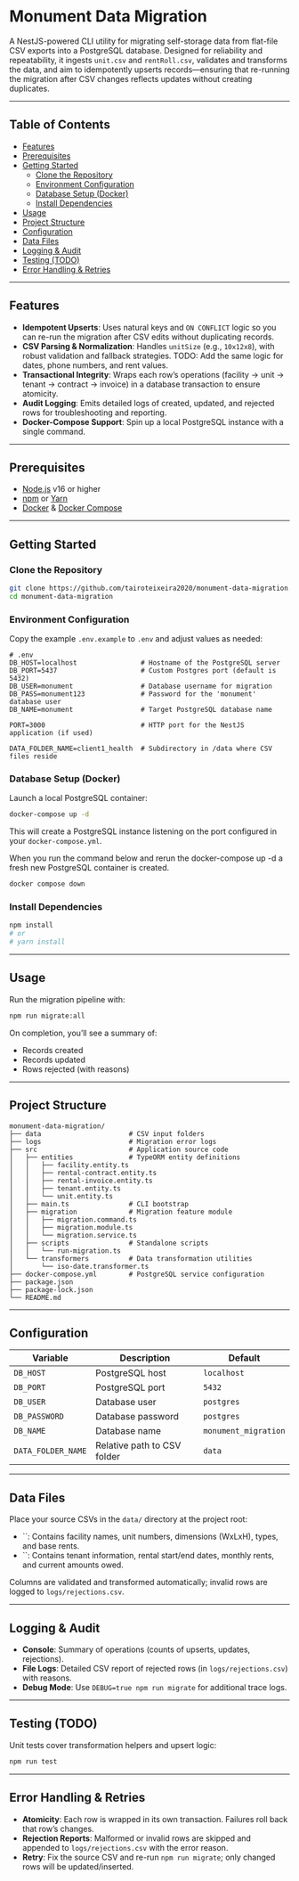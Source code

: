 # Monument Data Migration

&#x20;

A NestJS-powered CLI utility for migrating self-storage data from flat-file CSV exports into a PostgreSQL database. Designed for reliability and repeatability, it ingests `unit.csv` and `rentRoll.csv`, validates and transforms the data, and aim to idempotently upserts records—ensuring that re-running the migration after CSV changes reflects updates without creating duplicates.

---

## Table of Contents

- [Features](#features)
- [Prerequisites](#prerequisites)
- [Getting Started](#getting-started)
  - [Clone the Repository](#clone-the-repository)
  - [Environment Configuration](#environment-configuration)
  - [Database Setup (Docker)](#database-setup-docker)
  - [Install Dependencies](#install-dependencies)
- [Usage](#usage)
- [Project Structure](#project-structure)
- [Configuration](#configuration)
- [Data Files](#data-files)
- [Logging & Audit](#logging--audit)
- [Testing (TODO)](#testing-todo)
- [Error Handling & Retries](#error-handling--retries)

---

## Features

- **Idempotent Upserts**: Uses natural keys and `ON CONFLICT` logic so you can re-run the migration after CSV edits without duplicating records.
- **CSV Parsing & Normalization**: Handles `unitSize` (e.g., `10x12x8`), with robust validation and fallback strategies. TODO: Add the same logic for dates, phone numbers, and rent values.
- **Transactional Integrity**: Wraps each row’s operations (facility → unit → tenant → contract → invoice) in a database transaction to ensure atomicity.
- **Audit Logging**: Emits detailed logs of created, updated, and rejected rows for troubleshooting and reporting.
- **Docker-Compose Support**: Spin up a local PostgreSQL instance with a single command.

---

## Prerequisites

- [Node.js](https://nodejs.org/) v16 or higher
- [npm](https://www.npmjs.com/) or [Yarn](https://yarnpkg.com/)
- [Docker](https://www.docker.com/) & [Docker Compose](https://docs.docker.com/compose/)

---

## Getting Started

### Clone the Repository

```bash
git clone https://github.com/tairoteixeira2020/monument-data-migration.git
cd monument-data-migration
```

### Environment Configuration

Copy the example `.env.example` to `.env` and adjust values as needed:

```
# .env
DB_HOST=localhost                # Hostname of the PostgreSQL server
DB_PORT=5437                     # Custom Postgres port (default is 5432)
DB_USER=monument                 # Database username for migration
DB_PASS=monument123              # Password for the 'monument' database user
DB_NAME=monument                 # Target PostgreSQL database name

PORT=3000                        # HTTP port for the NestJS application (if used)

DATA_FOLDER_NAME=client1_health  # Subdirectory in /data where CSV files reside
```

### Database Setup (Docker)

Launch a local PostgreSQL container:

```bash
docker-compose up -d
```

This will create a PostgreSQL instance listening on the port configured in your `docker-compose.yml`.

When you run the command below and rerun the docker-compose up -d a fresh new PostgreSQL container is created.

```bash
docker compose down
```

### Install Dependencies

```bash
npm install
# or
# yarn install
```

---

## Usage

Run the migration pipeline with:

```bash
npm run migrate:all
```

On completion, you’ll see a summary of:

- Records created
- Records updated
- Rows rejected (with reasons)

---

## Project Structure

```
monument-data-migration/
├── data                      # CSV input folders
├── logs                      # Migration error logs
├── src                       # Application source code
│   ├── entities              # TypeORM entity definitions
│   │   ├── facility.entity.ts
│   │   ├── rental-contract.entity.ts
│   │   ├── rental-invoice.entity.ts
│   │   ├── tenant.entity.ts
│   │   └── unit.entity.ts
│   ├── main.ts               # CLI bootstrap
│   ├── migration             # Migration feature module
│   │   ├── migration.command.ts
│   │   ├── migration.module.ts
│   │   └── migration.service.ts
│   ├── scripts               # Standalone scripts
│   │   └── run-migration.ts
│   └── transformers          # Data transformation utilities
│       └── iso-date.transformer.ts
├── docker-compose.yml        # PostgreSQL service configuration
├── package.json
├── package-lock.json
└── README.md
```

---

## Configuration

| Variable           | Description                 | Default              |
| ------------------ | --------------------------- | -------------------- |
| `DB_HOST`          | PostgreSQL host             | `localhost`          |
| `DB_PORT`          | PostgreSQL port             | `5432`               |
| `DB_USER`          | Database user               | `postgres`           |
| `DB_PASSWORD`      | Database password           | `postgres`           |
| `DB_NAME`          | Database name               | `monument_migration` |
| `DATA_FOLDER_NAME` | Relative path to CSV folder | `data`               |

---

## Data Files

Place your source CSVs in the `data/` directory at the project root:

- ``: Contains facility names, unit numbers, dimensions (WxLxH), types, and base rents.
- ``: Contains tenant information, rental start/end dates, monthly rents, and current amounts owed.

Columns are validated and transformed automatically; invalid rows are logged to `logs/rejections.csv`.

---

## Logging & Audit

- **Console**: Summary of operations (counts of upserts, updates, rejections).
- **File Logs**: Detailed CSV report of rejected rows (in `logs/rejections.csv`) with reasons.
- **Debug Mode**: Use `DEBUG=true npm run migrate` for additional trace logs.

---

## Testing (TODO)

Unit tests cover transformation helpers and upsert logic:

```bash
npm run test
```

---

## Error Handling & Retries

- **Atomicity**: Each row is wrapped in its own transaction. Failures roll back that row’s changes.
- **Rejection Reports**: Malformed or invalid rows are skipped and appended to `logs/rejections.csv` with the error reason.
- **Retry**: Fix the source CSV and re-run `npm run migrate`; only changed rows will be updated/inserted.